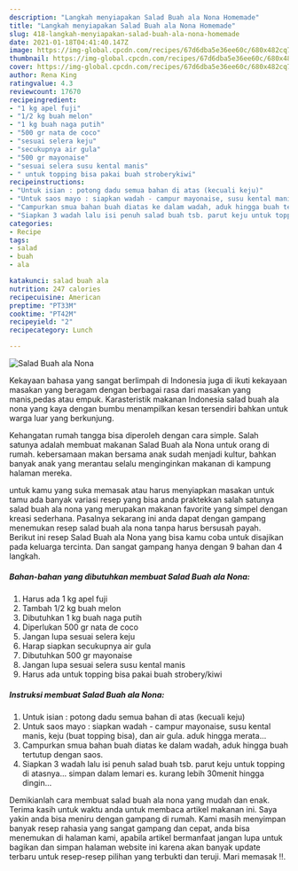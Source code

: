```yaml
---
description: "Langkah menyiapakan Salad Buah ala Nona Homemade"
title: "Langkah menyiapakan Salad Buah ala Nona Homemade"
slug: 418-langkah-menyiapakan-salad-buah-ala-nona-homemade
date: 2021-01-18T04:41:40.147Z
image: https://img-global.cpcdn.com/recipes/67d6dba5e36ee60c/680x482cq70/salad-buah-ala-nona-foto-resep-utama.jpg
thumbnail: https://img-global.cpcdn.com/recipes/67d6dba5e36ee60c/680x482cq70/salad-buah-ala-nona-foto-resep-utama.jpg
cover: https://img-global.cpcdn.com/recipes/67d6dba5e36ee60c/680x482cq70/salad-buah-ala-nona-foto-resep-utama.jpg
author: Rena King
ratingvalue: 4.3
reviewcount: 17670
recipeingredient:
- "1 kg apel fuji"
- "1/2 kg buah melon"
- "1 kg buah naga putih"
- "500 gr nata de coco"
- "sesuai selera keju"
- "secukupnya air gula"
- "500 gr mayonaise"
- "sesuai selera susu kental manis"
- " untuk topping bisa pakai buah stroberykiwi"
recipeinstructions:
- "Untuk isian : potong dadu semua bahan di atas (kecuali keju)"
- "Untuk saos mayo : siapkan wadah - campur mayonaise, susu kental manis, keju (buat topping bisa), dan air gula. aduk hingga merata..."
- "Campurkan smua bahan buah diatas ke dalam wadah, aduk hingga buah tertutup dengan saos."
- "Siapkan 3 wadah lalu isi penuh salad buah tsb. parut keju untuk topping di atasnya... simpan dalam lemari es. kurang lebih 30menit hingga dingin..."
categories:
- Recipe
tags:
- salad
- buah
- ala

katakunci: salad buah ala 
nutrition: 247 calories
recipecuisine: American
preptime: "PT33M"
cooktime: "PT42M"
recipeyield: "2"
recipecategory: Lunch

---
```



![Salad Buah ala Nona](https://img-global.cpcdn.com/recipes/67d6dba5e36ee60c/680x482cq70/salad-buah-ala-nona-foto-resep-utama.jpg)

Kekayaan bahasa yang sangat berlimpah di Indonesia juga di ikuti kekayaan masakan yang beragam dengan berbagai rasa dari masakan yang manis,pedas atau empuk. Karasteristik makanan Indonesia salad buah ala nona yang kaya dengan bumbu menampilkan kesan tersendiri bahkan untuk warga luar yang berkunjung.




Kehangatan rumah tangga bisa diperoleh dengan cara simple. Salah satunya adalah membuat makanan Salad Buah ala Nona untuk orang di rumah. kebersamaan makan bersama anak sudah menjadi kultur, bahkan banyak anak yang merantau selalu menginginkan makanan di kampung halaman mereka.

untuk kamu yang suka memasak atau harus menyiapkan masakan untuk tamu ada banyak variasi resep yang bisa anda praktekkan salah satunya salad buah ala nona yang merupakan makanan favorite yang simpel dengan kreasi sederhana. Pasalnya sekarang ini anda dapat dengan gampang menemukan resep salad buah ala nona tanpa harus bersusah payah.
Berikut ini resep Salad Buah ala Nona yang bisa kamu coba untuk disajikan pada keluarga tercinta. Dan sangat gampang hanya dengan 9 bahan dan 4 langkah.


<!--inarticleads1-->

##### Bahan-bahan yang dibutuhkan membuat Salad Buah ala Nona:

1. Harus ada 1 kg apel fuji
1. Tambah 1/2 kg buah melon
1. Dibutuhkan 1 kg buah naga putih
1. Diperlukan 500 gr nata de coco
1. Jangan lupa sesuai selera keju
1. Harap siapkan secukupnya air gula
1. Dibutuhkan 500 gr mayonaise
1. Jangan lupa sesuai selera susu kental manis
1. Harus ada  untuk topping bisa pakai buah strobery/kiwi




<!--inarticleads2-->

##### Instruksi membuat  Salad Buah ala Nona:

1. Untuk isian : potong dadu semua bahan di atas (kecuali keju)
1. Untuk saos mayo : siapkan wadah - campur mayonaise, susu kental manis, keju (buat topping bisa), dan air gula. aduk hingga merata...
1. Campurkan smua bahan buah diatas ke dalam wadah, aduk hingga buah tertutup dengan saos.
1. Siapkan 3 wadah lalu isi penuh salad buah tsb. parut keju untuk topping di atasnya... simpan dalam lemari es. kurang lebih 30menit hingga dingin...




Demikianlah cara membuat salad buah ala nona yang mudah dan enak. Terima kasih untuk waktu anda untuk membaca artikel makanan ini. Saya yakin anda bisa meniru dengan gampang di rumah. Kami masih menyimpan banyak resep rahasia yang sangat gampang dan cepat, anda bisa menemukan di halaman kami, apabila artikel bermanfaat jangan lupa untuk bagikan dan simpan halaman website ini karena akan banyak update terbaru untuk resep-resep pilihan yang terbukti dan teruji. Mari memasak !!. 
